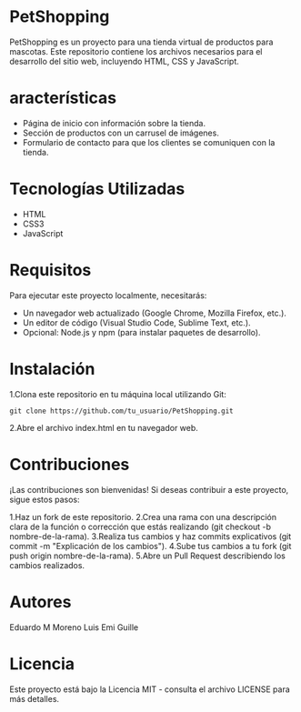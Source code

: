 # PetShopping

PetShopping es un proyecto para una tienda virtual de productos para mascotas. Este repositorio contiene los archivos necesarios para el desarrollo del sitio web, incluyendo HTML, CSS y JavaScript.

# aracterísticas
- Página de inicio con información sobre la tienda.
- Sección de productos con un carrusel de imágenes.
- Formulario de contacto para que los clientes se comuniquen con la tienda.

# Tecnologías Utilizadas
* HTML
* CSS3
* JavaScript

# Requisitos
Para ejecutar este proyecto localmente, necesitarás:
* Un navegador web actualizado (Google Chrome, Mozilla Firefox, etc.).
* Un editor de código (Visual Studio Code, Sublime Text, etc.).
* Opcional: Node.js y npm (para instalar paquetes de desarrollo).

# Instalación

1.Clona este repositorio en tu máquina local utilizando Git:

```
git clone https://github.com/tu_usuario/PetShopping.git
```

2.Abre el archivo index.html en tu navegador web.

# Contribuciones
¡Las contribuciones son bienvenidas! Si deseas contribuir a este proyecto, sigue estos pasos:

1.Haz un fork de este repositorio.
2.Crea una rama con una descripción clara de la función o corrección que estás realizando (git checkout -b nombre-de-la-rama).
3.Realiza tus cambios y haz commits explicativos (git commit -m "Explicación de los cambios").
4.Sube tus cambios a tu fork (git push origin nombre-de-la-rama).
5.Abre un Pull Request describiendo los cambios realizados.

# Autores
Eduardo M Moreno
Luis
Emi
Guille

# Licencia
Este proyecto está bajo la Licencia MIT - consulta el archivo LICENSE para más detalles.


